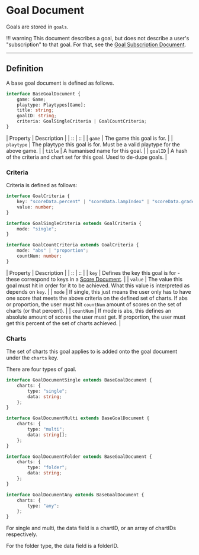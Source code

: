 # Goal Document

Goals are stored in `goals`.

!!! warning
	This document describes a goal, but does not describe
	a user's "subscription" to that goal. For that, see the
	[Goal Subscription Document](./goal-sub.md).

*****

## Definition

A base goal document is defined as follows.

```ts
interface BaseGoalDocument {
	game: Game;
	playtype: Playtypes[Game];
	title: string;
	goalID: string;
	criteria: GoalSingleCriteria | GoalCountCriteria;
}
```

| Property | Description |
| :: | :: |
| `game` | The game this goal is for. |
| `playtype` | The playtype this goal is for. Must be a valid playtype for the above game. |
| `title` | A humanised name for this goal. |
| `goalID` | A hash of the criteria and chart set for this goal. Used to de-dupe goals. |

### Criteria

Criteria is defined as follows:

```ts
interface GoalCriteria {
	key: "scoreData.percent" | "scoreData.lampIndex" | "scoreData.gradeIndex" | "scoreData.score";
	value: number;
}

interface GoalSingleCriteria extends GoalCriteria {
	mode: "single";
}

interface GoalCountCriteria extends GoalCriteria {
	mode: "abs" | "proportion";
	countNum: number;
}
```

| Property | Description |
| :: | :: |
| `key` | Defines the key this goal is for - these correspond to keys in a [Score Document](./score.md). |
| `value` | The value this goal must hit in order for it to be achieved. What this value is interpreted as depends on `key`. |
| `mode` | If single, this just means the user only has to have one score that meets the above criteria on the defined set of charts. If abs or proportion, the user must hit `countNum` amount of scores on the set of charts (or that percent). |
| `countNum` | If mode is abs, this defines an absolute amount of scores the user must get. If proportion, the user must get this percent of the set of charts achieved. |

### Charts

The set of charts this goal applies to is added onto the
goal document under the `charts` key.

There are four types of goal.

```ts
interface GoalDocumentSingle extends BaseGoalDocument {
	charts: {
		type: "single";
		data: string;
	};
}

interface GoalDocumentMulti extends BaseGoalDocument {
	charts: {
		type: "multi";
		data: string[];
	};
}

interface GoalDocumentFolder extends BaseGoalDocument {
	charts: {
		type: "folder";
		data: string;
	};
}

interface GoalDocumentAny extends BaseGoalDocument {
	charts: {
		type: "any";
	};
}
```

For single and multi, the data field is a chartID, or an
array of chartIDs respectively.

For the folder type, the data field is a folderID.
